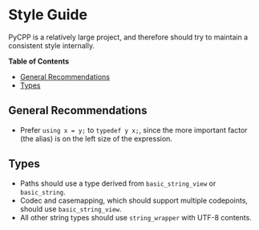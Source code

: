 # Style Guide

PyCPP is a relatively large project, and therefore should try to maintain a consistent style internally.

**Table of Contents**

- [General Recommendations](#general-recommendations)
- [Types](#types)

## General Recommendations

- Prefer `using x = y;` to `typedef y x;`, since the more important factor (the alias) is on the left size of the expression.

## Types

- Paths should use a type derived from `basic_string_view` or `basic_string`. 
- Codec and casemapping, which should support multiple codepoints, should use `basic_string_view`. 
- All other string types should use `string_wrapper` with UTF-8 contents.
